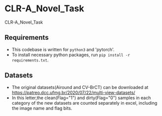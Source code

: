 # CLR-A_Novel_Task
CLR-A_Novel_Task
## Requirements
- This codebase is written for `python3` and 'pytorch'.
- To install necessary python packages, run `pip install -r requirements.txt`.
## Datasets
- The original datasets(Airound and CV-BrCT) can be downloaded at https://patreo.dcc.ufmg.br/2020/07/22/multi-view-datasets/
- In this letter,the clean(Flag="1") and dirty(Flag="0") samples in each category of the new datasets are counted separately in excel, including the image name and flag bits.
